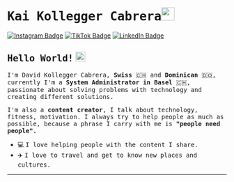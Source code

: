 # <samp>Kai Kollegger Cabrera</samp><img src="https://github.com/mupezzuol/mupezzuol/blob/master/assets/mario_hello_big.gif" width="30px" height="30px">

[![Instagram Badge](https://img.shields.io/badge/Instagram-%23E4405F.svg?&style=flat-square&logo=instagram&logoColor=white&color=071A2C&link=https://www.instagram.com/mupezzuol)](https://www.instagram.com/k._freud)
[![TikTok Badge](https://img.shields.io/badge/Tiktok-%23E4405F.svg?&style=flat-square&logo=tiktok&logoColor=white&color=071A2C&link=https://tiktok.com/@mupezzuol)](https://tiktok.com/@kai.cabrera)
[![LinkedIn Badge](https://img.shields.io/badge/LinkedIn-%23E4405F.svg?&style=flat-square&logo=linkedin&logoColor=white&color=071A2C&link=https://www.linkedin.com/in/mupezzuol/)](https://www.linkedin.com/in/david-kollegger-cabrera-0269aa202/)

## <samp>Hello World!</samp> <img src="https://github.com/mupezzuol/mupezzuol/blob/master/assets/earth.gif" width="22px" height="22px">

<samp>I'm David Kollegger Cabrera, __Swiss__ 🇨🇭 and __Dominican__ 🇩🇴, currently I'm a __System Administrator in Basel__ 🇨🇭, passionate about solving problems with technology and creating different solutions.

<samp>I'm also a __content creator__, I talk about technology, fitness, motivation. I always try to help people as much as possible, because a phrase I carry with me is __"people need people".__</samp>

- 💻&nbsp;<samp>I love helping people with the content I share.</samp>
- ✈️&nbsp;<samp>I love to travel and get to know new places and cultures.</samp>

---
